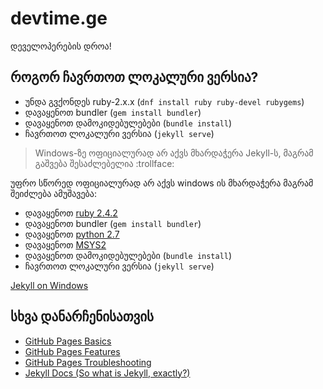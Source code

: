 # devtime.ge
დეველოპერების დროა!

## როგორ ჩავრთოთ ლოკალური ვერსია?
- უნდა გვქონდეს ruby-2.x.x (`dnf install ruby ruby-devel rubygems`)
- დავაყენოთ bundler (`gem install bundler`)
- დავაყენოთ დამოკიდებულებები (`bundle install`)
- ჩავრთოთ ლოკალური ვერსია (`jekyll serve`)

> Windows-ზე ოფიციალურად არ აქვს მხარდაჭერა Jekyll-ს, მაგრამ გაშვება შესაძლებელია :trollface:

უფრო სწორედ ოფიციალურად არ აქვს windows ის მხარდაჭერა მაგრამ შეიძლება ამუშავება:
- დავაყენოთ [ruby 2.4.2](http://rubyinstaller.org/)
- დავაყენოთ bundler (`gem install bundler`)
- დავაყენოთ [python 2.7](https://www.python.org/)
- დავაყენოთ [MSYS2](http://http://www.msys2.org/)
- დავაყენოთ დამოკიდებულებები (`bundle install`)
- ჩავრთოთ ლოკალური ვერსია (`jekyll serve`)

[Jekyll on Windows](http://jekyllrb.com/docs/windows)

## სხვა დანარჩენისათვის
- [GitHub Pages Basics](https://help.github.com/categories/github-pages-basics/)
- [GitHub Pages Features](https://help.github.com/categories/github-pages-features/)
- [GitHub Pages Troubleshooting](https://help.github.com/categories/github-pages-troubleshooting/)
- [Jekyll Docs (So what is Jekyll, exactly?)](http://jekyllrb.com/docs/home/)
